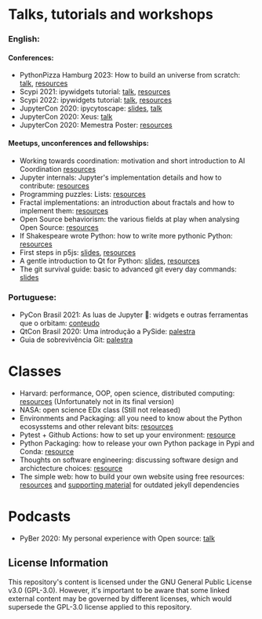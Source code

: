 # Talks, tutorials and workshops

### English:

#### Conferences:

- PythonPizza Hamburg 2023: How to build an universe from scratch: [talk](https://www.youtube.com/live/0Fp_lQ1oimE?si=uejeo5a1jGSFub47&t=22157), [resources]()
- Scypi 2021: ipywidgets tutorial: [talk](https://www.youtube.com/watch?v=QAtKtVcm11I), [resources](https://github.com/jupyter-widgets/tutorial)
- Scypi 2022: ipywidgets tutorial: [talk](https://www.youtube.com/watch?v=QAtKtVcm11I), [resources](https://github.com/jupyter-widgets/tutorial)
- JupyterCon 2020: ipycytoscape: [slides](), [talk](https://docs.google.com/presentation/d/1a8em4B1xxesi6sgGijMEwFznmXI04TfYe5bnaVtbyeo/edit?usp=sharing)
- JupyterCon 2020: Xeus: [talk](https://www.youtube.com/watch?v=sFOx7kK-AyQ)
- JupyterCon 2020: Memestra Poster: [resources](https://cfp.jupytercon.com/2020/schedule/presentation/241/what-can-static-analyses-do-for-your-jupyterlab-project/)

#### Meetups, unconferences and fellowships:

- Working towards coordination: motivation and short introduction to AI Coordination [resources](https://docs.google.com/presentation/d/1fmm1eGGmVNAHIpNF3Eqf8xzSSEnwEdU0F6JM8mVIj1o/edit?usp=sharing)
- Jupyter internals: Jupyter's implementation details and how to contribute: [resources](https://docs.google.com/presentation/d/1BUtW6j0U82sV0po6QiqaySmNz9NqKswQbEniKvRWljA/edit#slide=id.g2488bf090d8_0_7)
- Programming puzzles: Lists: [resources](https://docs.google.com/presentation/d/1Z7rUHWAZV1Yl3G_UF4sXPeyMkQ9wEmPGFzrmtOaR620/edit#slide=id.p)
- Fractal implementations: an introduction about fractals and how to implement them: [resources](https://docs.google.com/presentation/d/1ip8QnSZdF1PekqXNsBaXrsKUy65U5D767cgwd_nKli0/edit?usp=sharing)
- Open Source behaviorism: the various fields at play when analysing Open Source: [resources](https://docs.google.com/presentation/d/1sdFZ1fuU-nQujaWuLgiabomJKGasdc5LBAjE9ApklCI/edit?usp=sharing)
- If Shakespeare wrote Python: how to write more pythonic Python: [resources](https://drive.google.com/file/d/11IPLKpIu5sWGPsvAGmBNpd_kMQkygTVA/view?usp=sharing)
- First steps in p5js: [slides](https://docs.google.com/presentation/d/1TnYaARaxo6C1VhNEiKo89LR6yNk1bt-GF6_Q3lNv8eA/edit?usp=sharing), [resources](https://github.com/marimeireles/talks/tree/master/woc/p5js)
- A gentle introduction to Qt for Python: [slides](https://docs.google.com/presentation/d/1lVedu2z6HNLTXos6RZy80em4yWweimtBZ5HE7UWYBgg/edit?usp=sharing), [resources](https://github.com/marimeireles/talks/tree/master/woc/pyside)
- The git survival guide: basic to advanced git every day commands: [slides](https://docs.google.com/presentation/d/113YxsApo6oKPp4gOH9czNXp1GrpiacnJDtS40YXN7jQ/edit?usp=sharing)

### Portuguese:

- PyCon Brasil 2021: As luas de Jupyter 🌙: widgets e outras ferramentas que o orbitam: [conteudo](https://github.com/marimeireles/tutorial)
- QtCon Brasil 2020: Uma introdução a PySide: [palestra](https://www.youtube.com/watch?v=QsVqnc6_SgQ)
- Guia de sobrevivência Git: [palestra](https://docs.google.com/presentation/d/1uGExW1MxyRm9ptx4uxQNJmFouyz0wtMWdFY-wM1YMJU/edit?usp=sharing)

# Classes

- Harvard: performance, OOP, open science, distributed computing: [resources](https://github.com/marimeireles/lectures) (Unfortunately not in its final version)
- NASA: open science EDx class (Still not released)
- Environments and Packaging: all you need to know about the Python ecosysstems and other relevant bits: [resources](https://docs.google.com/presentation/d/1rsbR_NOysxoHN4LKZLgyJGGLfM6CwaoQtJyIGvC6mJ8/edit?usp=sharing)
- Pytest + Github Actions: how to set up your environment: [resource](https://docs.google.com/presentation/d/1VxmDHYtn8CA1M-5DMlsfk-yaG9HeSb1Lyjq2w5PEnXE/edit?usp=sharing)
- Python Packaging: how to release your own Python package in Pypi and Conda: [resource](https://docs.google.com/presentation/d/1VWSpluwdJcXJ6KtBwYzJ6_EUN4qc6l3RxymJC3GUc3k/edit#slide=id.g28d73939f3c_0_327)
- Thoughts on software engineering: discussing software design and archictecture choices: [resource](https://docs.google.com/presentation/d/1R-aIiElvw1wJyjRFYSQwOSiXKct2M0i6voEAfOXgSac/edit?usp=sharing)
- The simple web: how to build your own website using free resources: [resources](https://docs.google.com/presentation/d/1hoSefqb4wJy16nCynKQs0cI3iRgjH4-TQ9XItSbcEMU/edit#slide=id.p) and [supporting material](https://cyborgdream.github.io/complicated-web/) for outdated jekyll dependencies

# Podcasts

- PyBer 2020: My personal experience with Open source: [talk](https://www.youtube.com/watch?v=pe_G--GHtH8)

## License Information

This repository's content is licensed under the GNU General Public License v3.0 (GPL-3.0). However, it's important to be aware that some linked external content may be governed by different licenses, which would supersede the GPL-3.0 license applied to this repository.
